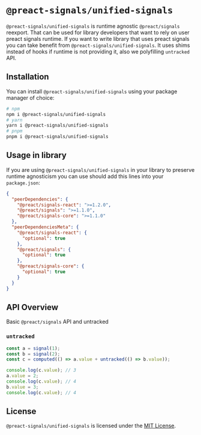# `@preact-signals/unified-signals`

`@preact-signals/unified-signals` is runtime agnostic `@preact/signals` reexport. That can be used for library developers that want to rely on user preact signals runtime. If you want to write library that uses preact signals you can take benefit from `@preact-signals/unified-signals`. It uses shims instead of hooks if runtime is not providing it, also we polyfilling `untracked` API.

## Installation

You can install `@preact-signals/unified-signals` using your package manager of choice:

```bash
# npm
npm i @preact-signals/unified-signals
# yarn
yarn i @preact-signals/unified-signals
# pnpm
pnpm i @preact-signals/unified-signals
```

## Usage in library

If you are using `@preact-signals/unified-signals` in your library to preserve runtime agnosticism you can use should add this lines
into your `package.json`:

```json
{
  "peerDependencies": {
    "@preact/signals-react": ">=1.2.0",
    "@preact/signals": ">=1.1.0",
    "@preact/signals-core": ">=1.1.0"
  },
  "peerDependenciesMeta": {
    "@preact/signals-react": {
      "optional": true
    },
    "@preact/signals": {
      "optional": true
    },
    "@preact/signals-core": {
      "optional": true
    }
  }
}
```

## API Overview

Basic `@preact/signals` API and untracked

### `untracked`

```ts
const a = signal(1);
const b = signal(2);
const c = computed(() => a.value + untracked(() => b.value));

console.log(c.value); // 3
a.value = 2;
console.log(c.value); // 4
b.value = 3;
console.log(c.value); // 4
```

## License

`@preact-signals/unified-signals` is licensed under the [MIT License](./LICENSE).
